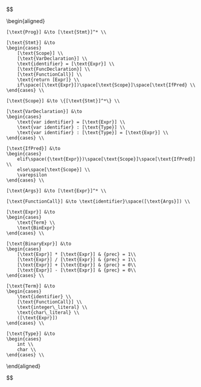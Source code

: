 $$

\begin{aligned}

    [\text{Prog}] &\to [\text{Stmt}]^* \\

    [\text{Stmt}] &\to
    \begin{cases}
        [\text{Scope}] \\
        [\text{VarDeclaration}] \\
        \text{identifier} = [\text{Expr}] \\
        [\text{FuncDeclaration}] \\
        [\text{FunctionCall}] \\
        \text{return [Expr]} \\
        if\space([\text{Expr}])\space[\text{Scope}]\space[\text{IfPred} \\
    \end{cases} \\

    [\text{Scope}] &\to \{[\text{Stmt}]^*\} \\

    [\text{VarDeclaration}] &\to
    \begin{cases}
        \text{var identifier} = [\text{Expr}] \\
        \text{var identifier} : [\text{Type}] \\
        \text{var identifier} : [\text{Type}] = [\text{Expr}] \\
    \end{cases} \\

    [\text{IfPred}] &\to
    \begin{cases}
        elif\space({\text{Expr}})\space[\text{Scope}]\space[\text{IfPred}] \\
        else\space[\text{Scope}] \\
        \varepsilon
    \end{cases} \\

    [\text{Args}] &\to [\text{Expr}]^* \\

    [\text{FunctionCall}] &\to \text{identifier}\space([\text{Args}]) \\

    [\text{Expr}] &\to 
    \begin{cases}
        \text{Term} \\
        \text{BinExpr}
    \end{cases} \\

    [\text{BinaryExpr}] &\to
    \begin{cases}
        [\text{Expr}] * [\text{Expr}] & {prec} = 1\\
        [\text{Expr}] / [\text{Expr}] & {prec} = 1\\
        [\text{Expr}] + [\text{Expr}] & {prec} = 0\\
        [\text{Expr}] - [\text{Expr}] & {prec} = 0\\
    \end{cases} \\

    [\text{Term}] &\to 
    \begin{cases}
        \text{identifier} \\
        [\text{FunctionCall}] \\
        \text{integer\_literal} \\
        \text{char\_literal} \\
        ([\text{Expr}])
    \end{cases} \\

    [\text{Type}] &\to
    \begin{cases}
        int \\
        char \\
    \end{cases} \\

\end{aligned}

$$